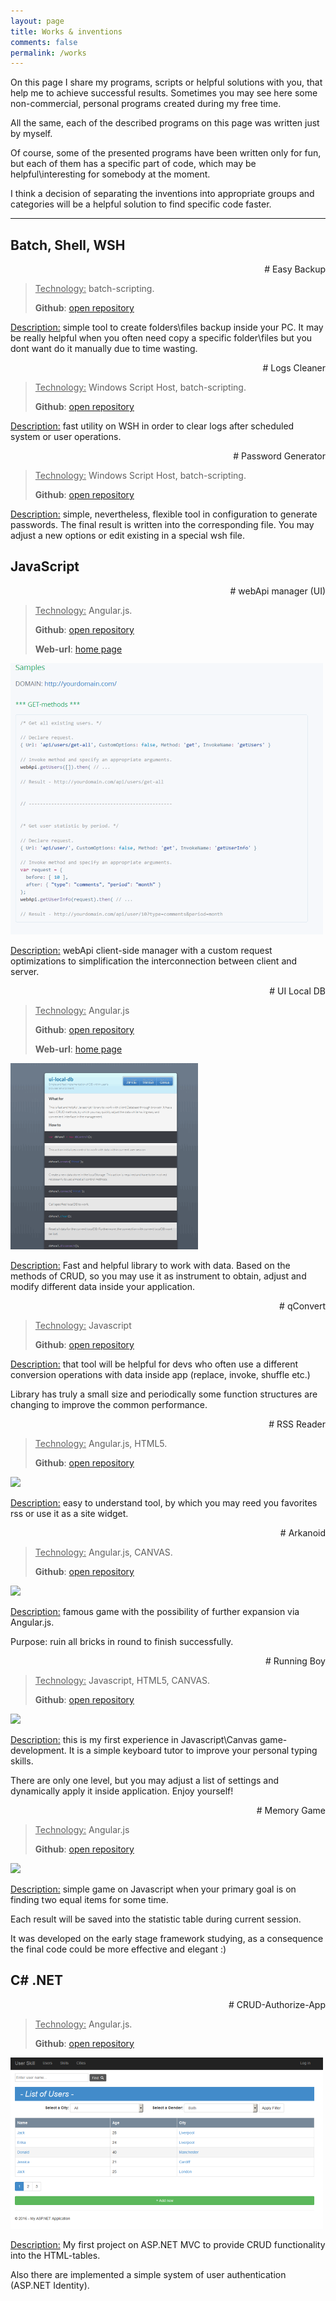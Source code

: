 ```yaml
---
layout: page
title: Works & inventions
comments: false
permalink: /works
---
```


On this page I share my programs, scripts or helpful solutions with you, that help me to achieve successful results. Sometimes you may see here some non-commercial, personal programs created during my free time.

All the same, each of the described programs on this page was written just by myself.

Of course, some of the presented programs have been written only for fun, but each of them has a specific part of code, which may be helpful\interesting for somebody at the moment.

I think a decision of separating the inventions into appropriate groups and categories will be a helpful solution to find specific code faster.
<hr/>

<div id="batch-page-content" data-role="collapsible">

<h2 id="batch" name="batch" class="works-category"> Batch, Shell, WSH </h2>

<div align="right" class="project-header"><span class="project-title"># Easy Backup</span></div>
<div class="project-content"><p></p>
<blockquote>
<p><u>Technology:</u> batch-scripting. </p> 
<p><b>Github</b>: <a href="https://github.com/asduser/bat-scripts-kit#easy-backup" target="_blank">open repository</a></p>
</blockquote>
<p><u>Description:</u>  simple tool to create folders\files backup inside your PC. It may be really helpful when you often need copy a specific folder\files but you dont want do it manually due to time wasting. </p>
<div class="clear"></div>
</div>

<div align="right" class="project-header"><span class="project-title"># Logs Cleaner</span></div>
<div class="project-content"><p></p>
<blockquote>
<p><u>Technology:</u> Windows Script Host, batch-scripting. </p> 
<p><b>Github</b>: <a href="https://github.com/asduser/wsh-logs-cleaner" target="_blank">open repository</a></p>
</blockquote>
<p><u>Description:</u> fast utility on WSH in order to clear logs after scheduled system or user operations. </p>
<div class="clear"></div>
</div>

<div align="right" class="project-header"><span class="project-title"># Password Generator</span></div>
<div class="project-content"><p></p>
<blockquote>
<p><u>Technology:</u> Windows Script Host, batch-scripting. </p> 
<p><b>Github</b>: <a href="https://github.com/asduser/wsh-password-generator" target="_blank">open repository</a></p>
</blockquote>
<p><u>Description:</u>  simple, nevertheless, flexible tool in configuration to generate passwords. The final result is written into the corresponding file. You may adjust a new options or edit existing in a special wsh file. </p>
<div class="clear"></div>
</div>

</div>  



<div id="js-page-content" data-role="collapsible" class="group-block">

<h2 id="js" name="js" class="works-category"> JavaScript </h2>

<div align="right" class="project-header"><span class="project-title"># webApi manager (UI)</span></div>
<div class="project-content"><p></p>
<blockquote>
<p><u>Technology:</u> Angular.js. </p> 
<b>Github</b>: <a href="https://github.com/asduser/webApi-angularjs" target="_blank">open repository</a>
<p><b>Web-url</b>: <a href="http://asduser.github.io/webApi-angularjs/" target="_blank">home page</a></p>
</blockquote>
<div class="project-img"> <img src="images/previews/webApi_ui_angularjs.png" /> </div>
<p><u>Description:</u> webApi client-side manager with a custom request optimizations to simplification the interconnection between client and server.</p>
<div class="clear"></div>
</div>

<div align="right" class="project-header"><span class="project-title"># UI Local DB</span></div>
<div class="project-content"><p></p>
<blockquote>
<p><u>Technology:</u> Angular.js </p> 
<p><b>Github</b>: <a href="https://github.com/asduser/ui-local-db" target="_blank">open repository</a></p>
<p><b>Web-url</b>: <a href="http://asduser.github.io/ui-local-db/" target="_blank">home page</a></p>
</blockquote>
<div class="project-img"> <img src="images/previews/uilocaldb.png" /> </div>
<p><u>Description:</u> Fast and helpful library to work with data. Based on the methods of CRUD, so you may use it as instrument to obtain, adjust and modify different data inside your application. </p>
<div class="clear"></div>
</div>

<div align="right" class="project-header"><span class="project-title"># qConvert</span></div>
<div class="project-content"><p></p>
<blockquote>
<p><u>Technology:</u> Javascript </p> 
<p><b>Github</b>: <a href="https://github.com/asduser/qConvert-javascript-library" target="_blank">open repository</a></p>
</blockquote>
<p><u>Description:</u> that tool will be helpful for devs who often use a different conversion operations with data inside app (replace, invoke, shuffle etc.)</p>
<p>Library has truly a small size and periodically some function structures are changing to improve the common performance. </p>
<div class="clear"></div>
</div>

<div align="right" class="project-header"><span class="project-title"># RSS Reader</span></div>
<div class="project-content"><p></p>
<blockquote>
<p><u>Technology:</u> Angular.js, HTML5. </p> 
<b>Github</b>: <a href="https://github.com/asduser/rss-reader" target="_blank">open repository</a>
</blockquote>
<div class="project-img"> <img src="https://github.com/asduser/rss-reader/raw/master/mock/screen_rss_reader.png?raw=true" /> </div>
<p><u>Description:</u> easy to understand tool, by which you may reed you favorites rss or use it as a site widget.</p>
<div class="clear"></div>
</div>

<div align="right" class="project-header"><span class="project-title"># Arkanoid</span></div>
<div class="project-content"><p></p>
<blockquote>
<p><u>Technology:</u> Angular.js, CANVAS. </p> 
<b>Github</b>: <a href="https://github.com/asduser/angularjs-arkanoid-game" target="_blank">open repository</a>
</blockquote>
<div class="project-img"> <img src="https://github.com/asduser/angularjs-arkanoid-game/raw/master/screen/screenArc.png?raw=true" /> </div>
<p><u>Description:</u> famous game with the possibility of further expansion via Angular.js.</p>
<p>Purpose: ruin all bricks in round to finish successfully.</p>
<div class="clear"></div>
</div>

<div align="right" class="project-header"><span class="project-title"># Running Boy</span></div>
<div class="project-content"><p></p>
<blockquote>
<p><u>Technology:</u> Javascript, HTML5, CANVAS. </p> 
<b>Github</b>: <a href="https://github.com/asduser/running-boy-keyboard" target="_blank">open repository</a>
</blockquote>
<div class="project-img"> <img src="https://github.com/asduser/running-boy-keyboard/raw/master/main/images/screenRB.png?raw=true" /> </div>
<p><u>Description:</u> this is my first experience in Javascript\Canvas game-development. It is a simple keyboard tutor to improve your personal typing skills.</p> 
<p>There are only one level, but you may adjust a list of settings and dynamically apply it inside application. Enjoy yourself!</p>
<div class="clear"></div>
</div>

<div align="right" class="project-header"><span class="project-title"># Memory Game</span></div>
<div class="project-content"><p></p>
<blockquote>
<p><u>Technology:</u> Angular.js </p> 
<b>Github</b>: <a href="https://github.com/asduser/angularjs-simple-game" target="_blank">open repository</a>
</blockquote>
<div class="project-img"> <img src="https://github.com/asduser/angularjs-simple-game/raw/master/images/screen.png?raw=true" /> </div>
<p><u>Description:</u> simple game on Javascript when your primary goal is on finding two equal items for some time. </p>
<p> Each result will be saved into the statistic table during current session. </p>
<p> It was developed on the early stage framework studying, as a consequence the final code could be more effective and elegant :) </p>
<div class="clear"></div>
</div>

</div>




<div id="csharp-page-content" data-role="collapsible" class="group-block">
<h2 id="csharp" name="csharp" class="works-category"> C# .NET </h2>

<div align="right" class="project-header"><span class="project-title"># CRUD-Authorize-App</span></div>
<div class="project-content"><p></p>
<blockquote>
<p><u>Technology:</u> Angular.js. </p> 
<b>Github</b>: <a href="https://github.com/asduser/CRUD-Authorize-App" target="_blank">open repository</a>
</blockquote>
<div class="project-img"> <img src="https://github.com/asduser/CRUD-Authorize-App/raw/master/previews/asp_net_proj.png" /> </div>
<p><u>Description:</u> My first project on ASP.NET MVC to provide CRUD functionality into the HTML-tables. </p> 
<p>Also there are implemented a simple system of user authentication (ASP.NET Identity).</p>
<div class="clear"></div>
</div>

</div>